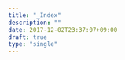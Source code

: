 ```yaml
---
title: "_Index"
description: ""
date: 2017-12-02T23:37:07+09:00
draft: true
type: "single"
---
```


